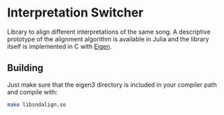 # Interpretation Switcher

Library to align different interpretations of the same song. A descriptive prototype of the alignment algorithm is available in Julia and the library itself is implemented in C with [Eigen](http://eigen.tuxfamily.org/index.php).

## Building
Just make sure that the eigen3 directory is included in your compiler path and compile with:

```bash
make libsndalign.so
```
